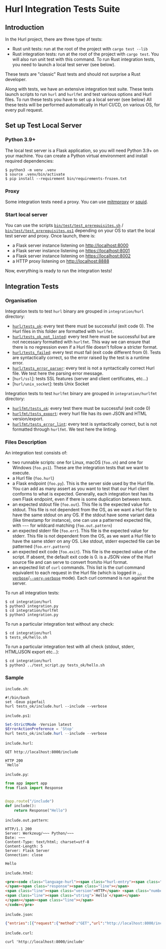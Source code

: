 # Hurl Integration Tests Suite

## Introduction

In the Hurl project, there are three type of tests:

- Rust unit tests: run at the root of the project with `cargo test --lib`
- Rust integration tests: run at the root of the project with `cargo test`. You will also run unit test with this command. 
To run Rust integration tests, you need to launch a local test server (see below).

These tests are "classic" Rust tests and should not surprise a Rust developer.

Along with tests, we have an extensive integration test suite. These tests launch scripts to run `hurl` and
`hurlfmt` and test various options and Hurl files. To run these tests you have to set up a local server (see below)
All these tests will be performed automatically in Hurl CI/CD, on various OS, for every pull request. 


## Set up Test Local Server

### Python 3.9+

The local test server is a Flask application, so you will need Python 3.9+ on your machine. You can create a Python
virtual environment and install required dependencies:

```shell
$ python3 -m venv .venv
$ source .venv/bin/activate
$ pip install --requirement bin/requirements-frozen.txt
```

### Proxy

Some integration tests need a proxy. You can use [mitmproxy] or [squid].

### Start local server

You can use the scripts [`bin/test/test_prerequisites.sh`] / [`bin/test/test_prerequisites.ps1`] depending on your OS to start the 
local test server and proxy. Once launch, there is:

- a Flask server instance listening on <http://localhost:8000>
- a Flask server instance listening on <https://localhost:8001>
- a Flask server instance listening on <https://localhost:8002>
- a HTTP proxy listening on <http://localhost:8888>

Now, everything is ready to run the integration tests!

## Integration Tests

### Organisation

Integration tests to test `hurl` binary are grouped in `integration/hurl` directory:

- [`hurl/tests_ok`]: every test there must be successful (exit code 0). The Hurl files in this folder are formatted with `hurlfmt`.
- [`hurl/tests_ok_not_linted`]: every test here must be successful but are not necessary formatted with `hurlfmt`. This way we can 
ensure that there is no regression even if a Hurl file doesn't follow a stricter format.
- [`hurl/tests_failed`]: every test must fail (exit code different from 0). Tests are syntactically correct, so the error
raised by the test is a runtime error.
- [`hurl/tests_error_parser`]: every test is not a syntactically correct Hurl file. We test here the parsing error message.
- [`hurl/ssl`]: tests SSL features (server and client certificates, etc...)
- [`hurl/unix_socket`]: tests Unix Socket


Integration tests to test `hurlfmt` binary are grouped in `integration/hurlfmt` directory:

- [`hurlfmt/tests_ok`]: every test there must be successful (exit code 0)
- [`hurlfmt/tests_export`]: every hurl file has its own JSON and HTML version/export.
- [`hurlfmt/tests_error_lint`]: every test is syntactically correct, but is not formatted through `hurlfmt`. We test here the linting.


### Files Description

An integration test consists of:

- two runnable scripts: one for Linux, macOS (`foo.sh`) and one for Windows (`foo.ps1`). These are the 
integration tests that we want to execute.
- a Hurl file (`foo.hurl`)
- a Flask endpoint (`foo.py`). This is the server side used by the Hurl file. You can add as many assert as you want 
to test that our Hurl client conforms to what is expected. Generally, each integration test has its own Flask endpoint, 
even if there is some duplication between tests.
- an expected stdout file (`foo.out`). This file is the expected value for stdout. This file is not dependent from the OS, as we
want a Hurl file to have the same stdout on any OS. If the stdout have some variant data (like timestamp for instance), one 
can use a patterned expected file, with `~~~` for wildcard matching (`foo.out.pattern`)
- an expected stderr file (`foo.err`). This file is the expected value for stderr. This file is not dependent from the OS, as we
  want a Hurl file to have the same stderr on any OS. Like stdout, stderr expected file can be patterned (`foo.err.pattern`)
- an expected exit code (`foo.exit`). This file is the expected value of the script. If absent, the default exit code is 0.
is a JSON view of the Hurl source file and can serve to convert from/to Hurl format.
- an expected list of `curl` commands. This list is the curl command equivalent to each request in the Hurl file
(which is logged in [`--verbose`]/[`--very-verbose`] mode). Each curl command is run against the server.

To run all integration tests:

```shell
$ cd integration/hurl
$ python3 integration.py
$ cd integration/hurlfmt
$ python3 integration.py
```

To run a particular integration test without any check:

```shell
$ cd integration/hurl
$ tests_ok/hello.sh
```

To run a particular integration test with all check (stdout, stderr, HTML/JSON export etc...):

```shell
$ cd integration/hurl
$ python3 ../test_script.py tests_ok/hello.sh
```

### Sample

`include.sh`:

```shell
#!/bin/bash
set -Eeuo pipefail
hurl tests_ok/include.hurl --include --verbose
```

`include.ps1`:

```powershell
Set-StrictMode -Version latest
$ErrorActionPreference = 'Stop'
hurl tests_ok/include.hurl --include --verbose
```

`include.hurl`:

```hurl
GET http://localhost:8000/include

HTTP 200
`Hello`
```

`include.py`:

```python
from app import app
from flask import Response


@app.route("/include")
def include():
    return Response("Hello")
```

`include.out.pattern`:

```
HTTP/1.1 200
Server: Werkzeug/~~~ Python/~~~
Date: ~~~
Content-Type: text/html; charset=utf-8
Content-Length: 5
Server: Flask Server
Connection: close

Hello
```

`include.html`: 

```html
<pre><code class="language-hurl"><span class="hurl-entry"><span class="request"><span class="line"><span class="method">GET</span> <span class="url">http://localhost:8000/include</span></span>
</span><span class="response"><span class="line"></span>
<span class="line"><span class="version">HTTP</span> <span class="number">200</span></span>
<span class="line"><span class="string">`Hello`</span></span>
</span></span><span class="line"></span>
</code></pre>
```

`include.json`:

```json
{"entries":[{"request":{"method":"GET","url":"http://localhost:8000/include"},"response":{"status":200,"body":{"type":"text","value":"Hello"}}}]}
```

`include.curl`:

```
curl 'http://localhost:8000/include'
```

[mitmproxy]: https://mitmproxy.org
[squid]: http://www.squid-cache.org
[`--json`]: /docs/manual.md#json
[`bin/test/test_prerequisites.sh`]: /bin/test/test_prerequisites.sh
[`bin/test/test_prerequisites.ps1`]: /bin/test/test_prerequisites.ps1
[`hurl/tests_ok`]: /integration/hurl/tests_ok
[`hurl/tests_ok_not_linted`]: /integration/hurl/tests_ok_not_linted
[`hurl/tests_failed`]: /integration/hurl/tests_failed
[`hurl/tests_error_parser`]: /integration/hurl/tests_error_parser
[`hurlfmt/tests_ok`]: /integration/hurlfmt/tests_ok
[`hurlfmt/tests_export`]: /integration/hurlfmt/tests_export
[`hurlfmt/tests_error_lint`]: /integration/hurlfmt/tests_error_lint
[`--verbose`]: /docs/manual.md#verbose
[`--very-verbose`]: /docs/manual.md#very-verbose